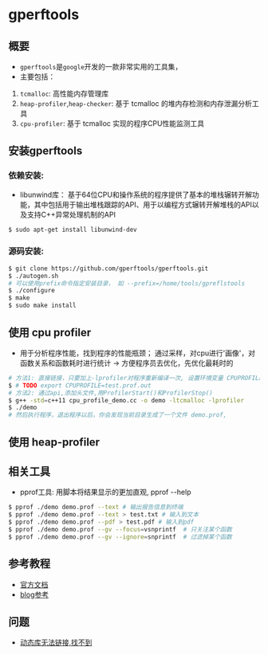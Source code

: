 # gperftools
## 概要
- `gperftools`是`google`开发的一款非常实用的工具集，
- 主要包括：
1. `tcmalloc`: 高性能内存管理库
2. `heap-profiler`,`heap-checker`: 基于 tcmalloc 的堆内存检测和内存泄漏分析工具
3. `cpu-profiler`: 基于 tcmalloc 实现的程序CPU性能监测工具

## 安装gperftools
### 依赖安装:
- libunwind库： 基于64位CPU和操作系统的程序提供了基本的堆栈辗转开解功能，其中包括用于输出堆栈跟踪的API、用于以编程方式辗转开解堆栈的API以及支持C++异常处理机制的API
```bash
$ sudo apt-get install libunwind-dev
```
### 源码安装:
```bash
$ git clone https://github.com/gperftools/gperftools.git
$ ./autogen.sh
# 可以使用prefix命令指定安装目录， 如 --prefix=/home/tools/gpreflstools
$ ./configure  
$ make
$ sudo make install
```

## 使用 cpu profiler
- 用于分析程序性能，找到程序的性能瓶颈； 通过采样，对cpu进行'画像'，对函数关系和函数耗时进行统计 -> 方便程序员去优化，先优化最耗时的
```bash
# 方法1: 直接链接，只要加上-lprofiler对程序重新编译一次, 设置环境变量 CPUPROFILER 指定生成的性能报告文件，并执行自己的程序
$ # TODO export CPUPROFILE=test.prof.out
# 方法2: 通过api,添加头文件,用ProfilerStart()和ProfilerStop()
$ g++ -std=c++11 cpu_profile_demo.cc -o demo -ltcmalloc -lprofiler
$ ./demo
# 然后执行程序，退出程序以后，你会发现当前目录生成了一个文件 demo.prof,
```

## 使用 heap-profiler


## 相关工具
- pprof工具: 用脚本将结果显示的更加直观, pprof --help
```bash
$ pprof ./demo demo.prof --text # 输出报告信息到终端
$ pprof ./demo demo.prof --text > test.txt # 输入到文本
$ pprof ./demo demo.prof --pdf > test.pdf # 输入到pdf
$ pprof ./demo demo.prof --gv --focus=vsnprintf  # 只关注某个函数
$ pprof ./demo demo.prof --gv --ignore=snprintf  # 过滤掉某个函数
```


## 参考教程
- [官方文档](https://gperftools.github.io/gperftools/)
- [blog参考](https://blog.csdn.net/zsl_oo7/article/details/72625520)

## 问题
- [动态库无法链接,找不到](https://blog.csdn.net/hankerbit/article/details/83834349)
